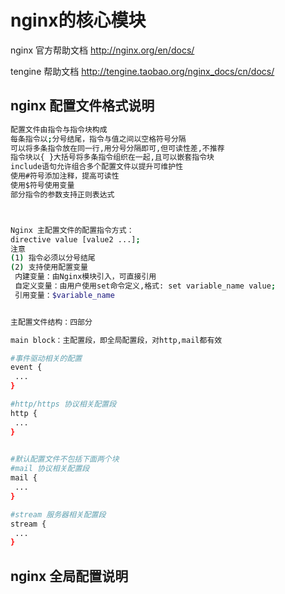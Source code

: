 # nginx的核心模块

nginx 官方帮助文档   http://nginx.org/en/docs/

tengine 帮助文档  http://tengine.taobao.org/nginx_docs/cn/docs/

## nginx 配置文件格式说明
```bash
配置文件由指令与指令块构成
每条指令以;分号结尾，指令与值之间以空格符号分隔
可以将多条指令放在同一行,用分号分隔即可,但可读性差,不推荐
指令块以{ }大括号将多条指令组织在一起,且可以嵌套指令块
include语句允许组合多个配置文件以提升可维护性
使用#符号添加注释，提高可读性
使用$符号使用变量
部分指令的参数支持正则表达式



Nginx 主配置文件的配置指令方式：
directive value [value2 ...];
注意
(1) 指令必须以分号结尾
(2) 支持使用配置变量
 内建变量：由Nginx模块引入，可直接引用
 自定义变量：由用户使用set命令定义,格式: set variable_name value;
 引用变量：$variable_name


主配置文件结构：四部分

main block：主配置段，即全局配置段，对http,mail都有效

#事件驱动相关的配置
event {
 ...
}

#http/https 协议相关配置段
http {
 ...
}

 
#默认配置文件不包括下面两个块
#mail 协议相关配置段
mail {
 ...
}

#stream 服务器相关配置段
stream {
 ...
} 

```


## nginx 全局配置说明



